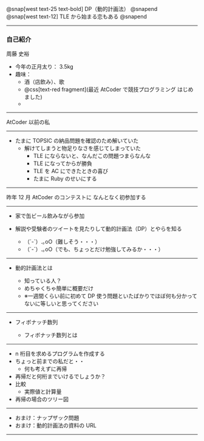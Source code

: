 @snap[west text-25 text-bold]
DP（動的計画法）
@snapend
<br>
@snap[west text-12]
TLE から始まる恋もある
@snapend

---

### 自己紹介

周藤 史裕

- 今年の正月太り： 3.5kg
- 趣味：
  - 酒（店飲み）、歌
  - @css[text-red fragment](最近 AtCoder で競技プログラミング はじめました)
  -

---

AtCoder 以前の私

---

- たまに TOPSIC の納品問題を確認のため解いていた
  - 解けてしまうと物足りなさを感じてしまっていた
    - TLE にならないと、なんだこの問題つまらなんな
    - TLE になってからが勝負
    - TLE を AC にできたときの喜び
    - たまに Ruby のせいにする

---

昨年 12 月 AtCoder のコンテストに
なんとなく初参加する

---

- 家で缶ビール飲みながら参加

- 解説や受験者のツイートを見たりして動的計画法（DP）とやらを知る
  - （´-`）.｡oO（難しそう・・・）
  - （´-`）.｡oO（でも、ちょっとだけ勉強してみるか・・・）

---

- 動的計画法とは

  - 知っている人？
  - めちゃくちゃ簡単に概要だけ
  - ※一週間くらい前に初めて DP 使う問題といたばかりでほぼ何も分かってないに等しいと思ってください

---

- フィボナッチ数列

  - フィボナッチ数列とは

---

- n 桁目を求めるプログラムを作成する
- ちょっと前までの私だと・・
  - 何も考えずに再帰
- 再帰だと何桁までいけるでしょうか？
- 比較
  - 実際値と計算量
- 再帰の場合のツリー図

---

- おまけ：ナップザック問題
- おまけ：動的計画法の資料の URL

---
